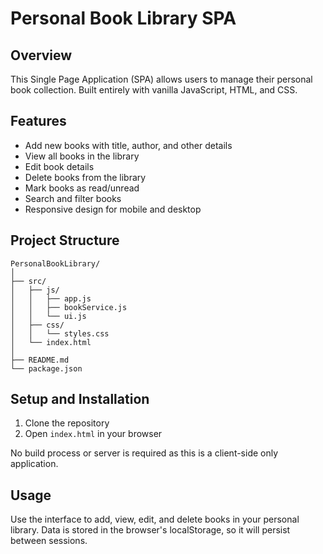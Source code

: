 # Personal Book Library SPA

## Overview
This Single Page Application (SPA) allows users to manage their personal book collection. Built entirely with vanilla JavaScript, HTML, and CSS.

## Features
- Add new books with title, author, and other details
- View all books in the library
- Edit book details
- Delete books from the library
- Mark books as read/unread
- Search and filter books
- Responsive design for mobile and desktop

## Project Structure
```
PersonalBookLibrary/
│
├── src/
│   ├── js/
│   │   ├── app.js
│   │   ├── bookService.js
│   │   └── ui.js
│   ├── css/
│   │   └── styles.css
│   └── index.html
│
├── README.md
└── package.json
```

## Setup and Installation
1. Clone the repository
2. Open `index.html` in your browser

No build process or server is required as this is a client-side only application.

## Usage
Use the interface to add, view, edit, and delete books in your personal library. Data is stored in the browser's localStorage, so it will persist between sessions.
